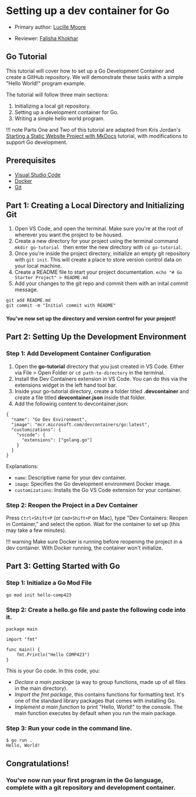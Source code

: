 # Setting up a dev container for Go

* Primary author: [Lucille Moore](https://github.com/lmoore36)

* Reviewer: [Falisha Khokhar](https://github.com/falishakhokhar)

## Go Tutorial
This tutorial will cover how to set up a Go Development Container and create a GitHub repository. We will demonstrate these tasks with a simple "Hello World!" program example.

The tutorial will follow three main sections:

1. Initializing a local git repository.
2. Setting up a development container for Go.
3. Writing a simple hello world program.

!!! note
    Parts One and Two of this tutorial are adapted from Kris Jordan's [Starting a Static Website Project with MkDocs](https://comp423-25s.github.io/resources/MkDocs/tutorial/) tutorial, with modifications to support Go development. 

## Prerequisites

- [Visual Studio Code](https://code.visualstudio.com/)
- [Docker](https://www.docker.com/)
- [Git](https://git-scm.com/book/en/v2/Getting-Started-Installing-Git)
<!-- - [GitHub Account](https://github.com/) -->

## Part 1: Creating a Local Directory and Initializing Git

1. Open VS Code, and open the terminal. Make sure you're at the root of wherever you want the project to be housed.
2. Create a new directory for your project using the terminal command ```mkdir go-tutorial ``` then enter the new directory with ``` cd go-tutorial ```.
3. Once you're inside the project directory, initialize an empty git repository with ```git init```. This will create a place to store version control data on your local machine.
4. Create a README file to start your project documentation. ``` echo "# Go Starter Project" > README.md  ```
5. Add your changes to the git repo and commit them with an inital commit message.
```
git add README.md
git commit -m "Initial commit with README"
```
#### You've now set up the directory and version control for your project!

## Part 2: Setting Up the Development Environment

### Step 1: Add Development Container Configuration

1. Open the **go-tutorial** directory that you just created in VS Code. Either via File > Open Folder or ```cd path-to-directory``` in the terminal.
2. Install the Dev Containers extension in VS Code. You can do this via the extensions widget in the left hand tool bar.
3. Inside your go-tutorial directory, create a folder titled **.devcontainer** and create a file titled **devcontainer.json** inside that folder.
4. Add the following content to devcontainer.json:
```
{
  "name": "Go Dev Environment",
  "image": "mcr.microsoft.com/devcontainers/go:latest",
  "customizations": {
    "vscode": {
      "extensions": ["golang.go"]
    }
  }
}
```

Explanations:

- `name`: Descriptive name for your dev container.
- `image`: Specifies the Go development environment Docker image.
- `customizations`: Installs the Go VS Code extension for your container.


### Step 2: Reopen the Project in a Dev Container
Press `Ctrl+Shift+P` (or `Cmd+Shift+P` on Mac), type "Dev Containers: Reopen in Container," and select the option.
Wait for the container to set up (this may take a few minutes).

!!! warning 
    Make sure Docker is running before reopening the project in a dev container. With Docker running, the container won't initialize.

## Part 3: Getting Started with Go

### Step 1: Initialize a Go Mod File
```
go mod init hello-comp423
```
### Step 2: Create a hello.go file and paste the following code into it.
```
package main

import "fmt"

func main() {
    fmt.Println("Hello COMP423")
}
```

This is your Go code. In this code, you:

- *Declare a main package* (a way to group functions, made up of all files in the main directory).
- *Import the fmt package*, this contains functions for formatting text. It's one of the standard library packages that comes with installing Go.
- *Implement a main function* to print "Hello, World!" to the console. The main function executes by default when you run the main package.

### Step 3: Run your code in the command line.

```
$ go run .
Hello, World!
```

## Congratulations!
### You've now run your first program in the Go language, complete with a git repository and development container.